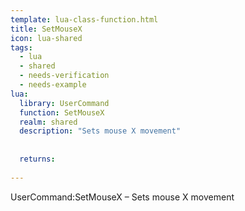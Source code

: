 ```yaml
---
template: lua-class-function.html
title: SetMouseX
icon: lua-shared
tags:
  - lua
  - shared
  - needs-verification
  - needs-example
lua:
  library: UserCommand
  function: SetMouseX
  realm: shared
  description: "Sets mouse X movement"
  
  
  returns:
    
---
```


<div class="lua__search__keywords">
UserCommand:SetMouseX &#x2013; Sets mouse X movement
</div>
